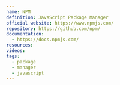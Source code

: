 ```yaml
---
name: NPM
definition: JavaScript Package Manager
official website: https://www.npmjs.com/
repository: https://github.com/npm/
documentation:
  - https://docs.npmjs.com/
resources: 
videos: 
tags:
  - package
  - manager
  - javascript
---
```

